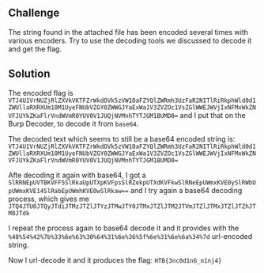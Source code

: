 ## Challenge

 The string found in the attached file has been encoded several times with various encoders. Try to use the decoding tools we discussed to decode it and get the flag.

 ## Solution

 The encoded flag is `VTJ4U1VrNUZjRlZXVkVKTFZrWkdOVk5zVW10aFZYQlZWRmh3UzFaR2NITlRiRkphWld0d1ZWUllaRXRXUm10M1UyeFNUbVZGY0ZWWGJYaExWa1V3ZVZOc1VsZGlWWEJWVjIxNFMxWkZNVFJUYkZKaFlrVndWVmR0YUV0V1JUQjNVMnhTYTJGM1BUMD0=` and I put that on the Burp Decoder, to decode it from `base64`.

 The decoded text which seems to still be a base64 encoded string is:
`VTJ4U1VrNUZjRlZXVkVKTFZrWkdOVk5zVW10aFZYQlZWRmh3UzFaR2NITlRiRkphWld0d1ZWUllaRXRXUm10M1UyeFNUbVZGY0ZWWGJYaExWa1V3ZVZOc1VsZGlWWEJWVjIxNFMxWkZNVFJUYkZKaFlrVndWVmR0YUV0V1JUQjNVMnhTYTJGM1BUMD0=`

Afte decoding it again with base64, I got a `SlRRNEpUVTBKVFF5SlRkaUpUTXpKVFpsSlRZekpUTXdKVFkwSlRNeEpUWmxKVE0ySlRWbUpUWmxKVE14SlRabEpUWmhKVE0wSlRkaw==` and I try again a base64 decoding process, which gives me `JTQ4JTU0JTQyJTdiJTMzJTZlJTYzJTMwJTY0JTMxJTZlJTM2JTVmJTZlJTMxJTZlJTZhJTM0JTdk`

I repeat the process again to base64 decode it and it provides with the `%48%54%42%7b%33%6e%63%30%64%31%6e%36%5f%6e%31%6e%6a%34%7d` url-encoded string.

Now I url-decode it and it produces the flag: `HTB{3nc0d1n6_n1nj4}`

